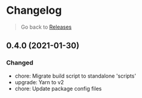 # Changelog

> Go back to [Releases](../index.md#040-in-development)

## 0.4.0 (2021-01-30)

### Changed

- chore: Migrate build script to standalone 'scripts'
- upgrade: Yarn to v2
- chore: Update package config files
